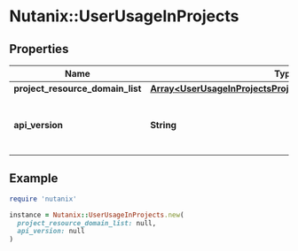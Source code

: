 # Nutanix::UserUsageInProjects

## Properties

| Name | Type | Description | Notes |
| ---- | ---- | ----------- | ----- |
| **project_resource_domain_list** | [**Array&lt;UserUsageInProjectsProjectResourceDomainListInner&gt;**](UserUsageInProjectsProjectResourceDomainListInner.md) |  | [optional] |
| **api_version** | **String** | API Version of the Nutanix v3 API framework. | [default to &#39;3.1.0&#39;] |

## Example

```ruby
require 'nutanix'

instance = Nutanix::UserUsageInProjects.new(
  project_resource_domain_list: null,
  api_version: null
)
```

